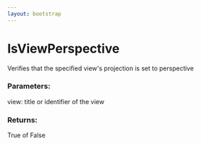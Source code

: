 ```yaml
---
layout: bootstrap
---
```


# IsViewPerspective

Verifies that the specified view's projection is set to perspective
          

### Parameters:

view: title or identifier of the view
        

### Returns:


True of False
        


